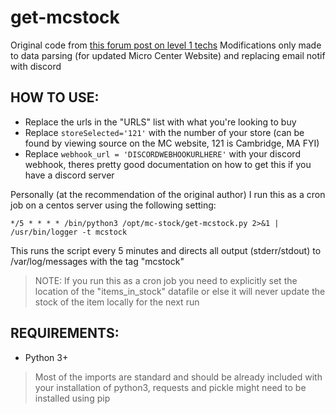 # get-mcstock

Original code from [this forum post on level 1 techs](https://forum.level1techs.com/t/automated-microcenter-stock-checking-updated/117256)
Modifications only made to data parsing (for updated Micro Center Website) and replacing email notif with discord

## HOW TO USE:

* Replace the urls in the "URLS" list with what you're looking to buy
* Replace `storeSelected='121'` with the number of your store (can be found by viewing source on the MC website, 121 is Cambridge, MA FYI)
* Replace `webhook_url = 'DISCORDWEBHOOKURLHERE'` with your discord webhook, theres pretty good documentation on how to get this if you have a discord server

Personally (at the recommendation of the original author) I run this as a cron job on a centos server using the following setting:

```shell
*/5 * * * * /bin/python3 /opt/mc-stock/get-mcstock.py 2>&1 | /usr/bin/logger -t mcstock
```

This runs the script every 5 minutes and directs all output (stderr/stdout) to /var/log/messages with the tag "mcstock"

> NOTE: If you run this as a cron job you need to explicitly set the location of the "items_in_stock" datafile or else it will never update the stock of the item locally for the next run

## REQUIREMENTS:

* Python 3+

> Most of the imports are standard and should be already included with your installation of python3, requests and pickle might need to be installed using pip
